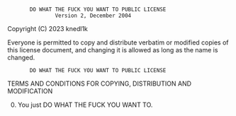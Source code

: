            DO WHAT THE FUCK YOU WANT TO PUBLIC LICENSE
                   Version 2, December 2004
 
Copyright (C) 2023 knedl1k

Everyone is permitted to copy and distribute verbatim or modified
copies of this license document, and changing it is allowed as long
as the name is changed.
 
           DO WHAT THE FUCK YOU WANT TO PUBLIC LICENSE
  TERMS AND CONDITIONS FOR COPYING, DISTRIBUTION AND MODIFICATION

 0. You just DO WHAT THE FUCK YOU WANT TO.
